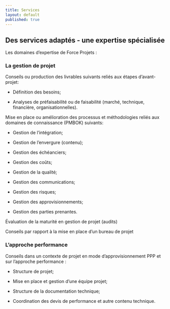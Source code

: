 ```yaml
---
title: Services
layout: default
published: true
---
```


## Des services adaptés - une expertise spécialisée

Les domaines d’expertise de Force Projets :

### La gestion de projet
Conseils ou production des livrables suivants reliés aux étapes d’avant-projet:

- Définition des besoins;

- Analyses de préfaisabilité ou de faisabilité (marché, technique, financière, organisationnelles).

Mise en place ou amélioration des processus et méthodologies reliés aux domaines de connaissance (PMBOK) suivants:

- Gestion de l’intégration;

- Gestion de l’envergure (contenu);

- Gestion des échéanciers;

- Gestion des coûts;

- Gestion de la qualité;

- Gestion des communications;

- Gestion des risques;

- Gestion des approvisionnements;

- Gestion des parties prenantes.

Évaluation de la maturité en gestion de projet  (audits)

Conseils par rapport à la mise en place d’un bureau de projet
 
### L’approche performance

Conseils dans un contexte de projet en mode d’approvisionnement PPP et sur l’approche performance :

- Structure de projet;

- Mise en place et gestion d’une équipe projet;

- Structure de la documentation technique; 

- Coordination des devis de performance et autre contenu technique.